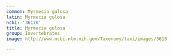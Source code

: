 ```yaml
---
common: Myrmecia gulosa
latin: Myrmecia gulosa
ncbi: '36170'
title: Myrmecia gulosa
group: Invertebrates
image: http://www.ncbi.nlm.nih.gov/Taxonomy/taxi/images/3618

---
```

